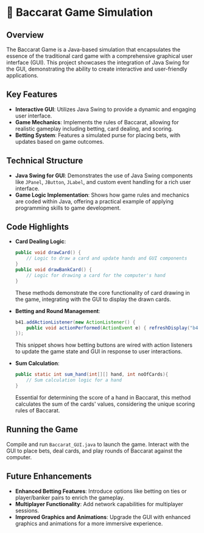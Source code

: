# 🎲 Baccarat Game Simulation

## Overview
The Baccarat Game is a Java-based simulation that encapsulates the essence of the traditional card game with a comprehensive graphical user interface (GUI). This project showcases the integration of Java Swing for the GUI, demonstrating the ability to create interactive and user-friendly applications.

## Key Features
- **Interactive GUI**: Utilizes Java Swing to provide a dynamic and engaging user interface.
- **Game Mechanics**: Implements the rules of Baccarat, allowing for realistic gameplay including betting, card dealing, and scoring.
- **Betting System**: Features a simulated purse for placing bets, with updates based on game outcomes.

## Technical Structure
- **Java Swing for GUI**: Demonstrates the use of Java Swing components like `JPanel`, `JButton`, `JLabel`, and custom event handling for a rich user interface.
- **Game Logic Implementation**: Shows how game rules and mechanics are coded within Java, offering a practical example of applying programming skills to game development.

## Code Highlights
- **Card Dealing Logic**:
  ```java
  public void drawCard() {
      // Logic to draw a card and update hands and GUI components
  }
  public void drawBankCard() {
      // Logic for drawing a card for the computer's hand
  }
  ```
  These methods demonstrate the core functionality of card drawing in the game, integrating with the GUI to display the drawn cards.

- **Betting and Round Management**:
  ```java
  b41.addActionListener(new ActionListener() {
      public void actionPerformed(ActionEvent e) { refreshDisplay("b41"); }
  });
  ```
  This snippet shows how betting buttons are wired with action listeners to update the game state and GUI in response to user interactions.

- **Sum Calculation**:
  ```java
  public static int sum_hand(int[][] hand, int noOfCards){
      // Sum calculation logic for a hand
  }
  ```
  Essential for determining the score of a hand in Baccarat, this method calculates the sum of the cards' values, considering the unique scoring rules of Baccarat.

## Running the Game
Compile and run `Baccarat_GUI.java` to launch the game. Interact with the GUI to place bets, deal cards, and play rounds of Baccarat against the computer.

## Future Enhancements
- **Enhanced Betting Features**: Introduce options like betting on ties or player/banker pairs to enrich the gameplay.
- **Multiplayer Functionality**: Add network capabilities for multiplayer sessions.
- **Improved Graphics and Animations**: Upgrade the GUI with enhanced graphics and animations for a more immersive experience.

